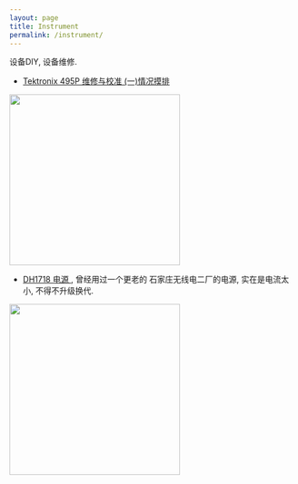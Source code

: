 ```yaml
---
layout: page
title: Instrument
permalink: /instrument/
---
```


设备DIY, 设备维修.

* <a href="{{ site.baseurl }}/tek495-fix-state/"> Tektronix 495P 维修与校准 (一)情况摸排 </a>

<img src="{{site.baseurl}}/images/tek495-fix-1.jpg" class="center"  height="300px">


* <a href="{{ site.baseurl }}/DH1718-fix/"> DH1718 电源 </a>, 曾经用过一个更老的 石家庄无线电二厂的电源, 实在是电流太小, 不得不升级换代.

<img src="{{site.baseurl}}/images/dh1718-face.jpg" class="center" height="300px" />


